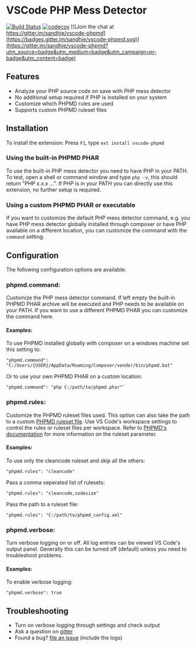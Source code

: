 # VSCode PHP Mess Detector

[![Build Status](https://travis-ci.org/sandhje/vscode-phpmd.svg?branch=master)](https://travis-ci.org/sandhje/vscode-phpmd)
[![codecov](https://codecov.io/gh/sandhje/vscode-phpmd/branch/master/graph/badge.svg)](https://codecov.io/gh/sandhje/vscode-phpmd)
[![Join the chat at https://gitter.im/sandhje/vscode-phpmd](https://badges.gitter.im/sandhje/vscode-phpmd.svg)](https://gitter.im/sandhje/vscode-phpmd?utm_source=badge&utm_medium=badge&utm_campaign=pr-badge&utm_content=badge)

## Features

* Analyze your PHP source code on save with PHP mess detector
* No additional setup required if PHP is installed on your system
* Customize which PHPMD rules are used
* Supports custom PHPMD ruleset files

## Installation

To install the extension: Press `F1`, type `ext install vscode-phpmd`

### Using the built-in PHPMD PHAR

To use the built-in PHP mess detector you need to have PHP in your PATH. To test, open a shell or command window and type `php -v`, this should return "PHP x.x.x ...". If PHP is in your PATH you can directly use this extension, no further setup is required.

### Using a custom PHPMD PHAR or executable

If you want to customize the default PHP mess detector command, e.g. you have PHP mess detector globally installed through composer or have PHP available on a different location, you can customize the command with the `command` setting. 

## Configuration

The following configuration options are available:

### phpmd.command: 
Customize the PHP mess detector command. If left empty the built-in PHPMD PHAR archive will be executed and PHP needs to be available on your PATH. If you want to use a different PHPMD PHAR you can customize the command here. 

#### Examples:
To use PHPMD installed globally with composer on a windows machine set this setting to: 
```
"phpmd.command": "C:/Users/{USER}/AppData/Roaming/Composer/vendor/bin/phpmd.bat"
```

Or to use your own PHPMD PHAR on a custom location: 
```
"phpmd.command": "php C:/path/to/phpmd.phar"`
```

### phpmd.rules: 

Customize the PHPMD ruleset files used. This option can also take the path to a custom [PHPMD ruleset file](https://phpmd.org/documentation/creating-a-ruleset.html). Use VS Code's workspace settings to control the rules or ruleset files per workspace. Refer to [PHPMD's documentation](https://phpmd.org/documentation/index.html) for more information on the ruleset parameter.

#### Examples:
To use only the cleancode ruleset and skip all the others: 
```
"phpmd.rules": "cleancode"
```

Pass a comma seperated list of rulesets: 
```
"phpmd.rules": "cleancode,codesize"
```

Pass the path to a ruleset file: 
```
"phpmd.rules": "C:/path/to/phpmd_config.xml"
```

### phpmd.verbose: 
Turn verbose logging on or off. All log entries can be viewed VS Code's output panel. Generally this can be turned off (default) unless you need to troubleshoot problems.

#### Examples:
To enable verbose logging: 
```
"phpmd.verbose": true
```

## Troubleshooting
* Turn on verbose logging through settings and check output
* Ask a question on [gitter](https://gitter.im/sandhje/vscode-phpmd)
* Found a bug? [file an issue](https://github.com/sandhje/vscode-phpmd/issues) (include the logs)